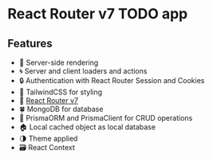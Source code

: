 # React Router v7 TODO app

## Features

- 🚀 Server-side rendering
- 🌀 Server and client loaders and actions
- 🔒 Authentication with React Router Session and Cookies
- 🎉 TailwindCSS for styling
- 📖 [React Router v7](https://reactrouter.com/)
- 🍀 MongoDB for database
- 🔼 PrismaORM and PrismaClient for CRUD operations
- 🏠 Local cached object as local database
- 🌗 Theme applied
- 🗃️ React Context 



